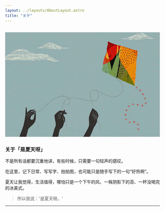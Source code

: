 ```yaml
---
layout: ../layouts/AboutLayout.astro
title: "关于"
---
```



![Astro Paper](public/astropaper-og.webp)
---

### 关于「是夏天呀」

不是所有话都要沉重地讲，有些时候，只需要一句轻声的感叹。

在这里，记下日常、写写字、拍拍图，也可能只是随手写下的一句“好热啊”。

夏天让我觉得，生活值得，哪怕只是一个下午的风、一株阴影下的苔、一杯没喝完的冰美式。

> 所以我说：'是夏天呀。'

---

